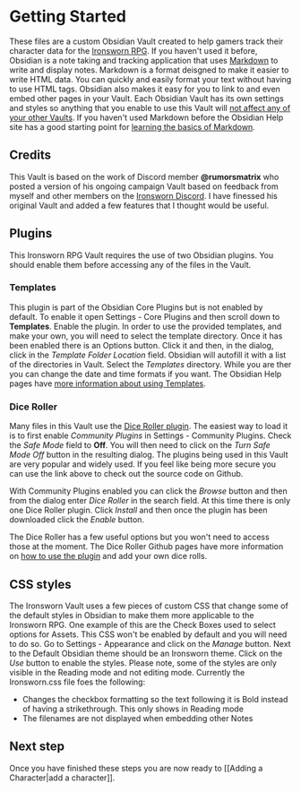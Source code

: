 # Getting Started
These files are a custom Obsidian Vault created to help gamers track their character data for the [Ironsworn RPG](https://www.ironswornrpg.com).  If you haven't used it before, Obsidian is a note taking and tracking application that uses [Markdown](https://www.markdownguide.org) to write and display notes. Markdown is a format deisgned to make it easier to write HTML data. You can quickly and easily format your text without having to use HTML tags. Obsidian also makes it easy for you to link to and even embed other pages in your Vault. 
Each Obsidian Vault has its own settings and styles so anything that you enable to use this Vault will [not affect any of your other Vaults](https://help.obsidian.md/How+to/Working+with+multiple+vaults).  If you haven't used Markdown before the Obsidian Help site has a good starting point for [learning the basics of Markdown](https://help.obsidian.md/How+to/Format+your+notes). 

## Credits
This Vault is based on the work of Discord member **@rumorsmatrix** who posted a version of his ongoing campaign Vault based on feedback from myself and other members on the [Ironsworn Discord](https://discord.gg/2abGCzuk4j). I have finessed his original Vault and added a few features that I thought would be useful. 

## Plugins
This Ironsworn RPG Vault requires the use of two Obsidian plugins. You should enable them before accessing any of the files in the Vault.

### Templates 
This plugin is part of the Obsidian Core Plugins but is not enabled by default. To enable it open  Settings - Core Plugins and then scroll down to **Templates**.  Enable the plugin. In order to use the provided templates, and make your own, you will need to select the template directory. Once it has been enabled there is an Options button. Click it and then, in the dialog, click in the *Template Folder Location* field. Obsidian will autofill it with a list of the directories in Vault. Select the *Templates* directory. While you are ther you can change the date and time formats if you want.  The Obsidian Help pages have [more information about using Templates](https://help.obsidian.md/Plugins/Templates). 

### Dice Roller
Many files in this Vault use the [Dice Roller plugin](https://github.com/valentine195/obsidian-dice-roller). The easiest way to load it is to first enable *Community Plugins* in Settings -  Community Plugins. Check the *Safe Mode* field to **Off**. You will then need to click on the *Turn Safe Mode Off* button in the resulting dialog. The plugins being used in this Vault are very popular and widely used. If you feel like being more secure you can use the link above to check out the source code on Github. 

With Community Plugins enabled you can click the *Browse* button and then from the dialog enter *Dice Roller* in the search field. At this time there is only one Dice Roller plugin. Click *Install* and then once the plugin has been downloaded click the *Enable* button. 

The Dice Roller has a few useful options but you won't need to access those at the moment. The Dice Roller Github pages have more information on [how to use the plugin](https://github.com/valentine195/obsidian-dice-roller#dice-roller) and add your own dice rolls. 

## CSS styles
The Ironsworn Vault uses a few pieces of custom CSS that change some of the default styles in Obsidian to make them more applicable to the Ironsworn RPG. One example of this are the Check Boxes used to select options for Assets. This CSS won't be enabled by default and you will need to do so. Go to Settings - Appearance and click on the *Manage* button. Next to the Default Obsidian theme should be an Ironsworn theme. Click on the *Use* button to enable the styles. Please note, some of the styles are only visible in the Reading mode and not editing mode. 
Currently the Ironsworn.css file foes the following:
* Changes the checkbox formatting so the text following it is Bold instead of having a strikethrough. This only shows in Reading mode
* The filenames are not displayed when embedding other Notes

## Next step
Once you have finished these steps you are now ready to [[Adding a Character|add a character]]. 

